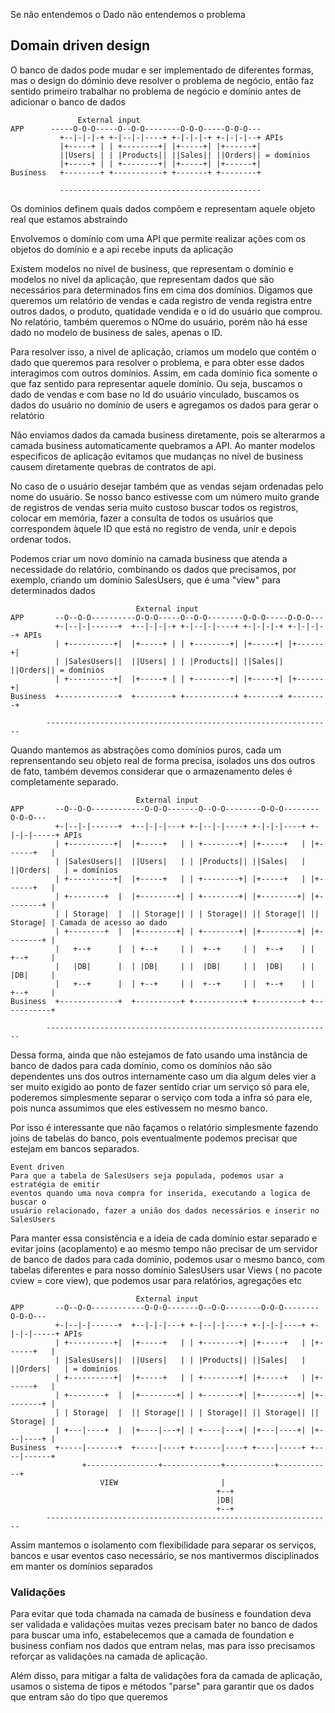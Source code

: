 Se não entendemos o Dado não entendemos o problema

## Domain driven design

O banco de dados pode mudar e ser implementado de diferentes formas, mas o
design do dóminio deve resolver o problema de negócio, então faz sentido
primeiro trabalhar no problema de negócio e domínio antes de adicionar  o 
banco de dados

```
               External input
APP      -----O-O-O-----O--O-O--------O-O-O-----O-O-O---  
           +--|-|-|-+ +-|--|-|----+ +-|-|-|-+ +-|-|-|--+ APIs
           |+-----+ | | +--------+| |+-----+| |+------+|
           ||Users| | | |Products|| ||Sales|| ||Orders|| = domínios
           |+-----+ | | +--------+| |+-----+| |+------+|
Business   +--------+ +-----------+ +-------+ +--------+

           ---------------------------------------------
```

Os domínios definem quais dados compõem e representam aquele objeto real que 
estamos abstraindo

Envolvemos o domínio com uma API que permite realizar ações com os objetos
do domínio e a api recebe inputs da aplicação

Existem modelos no nível de business, que representam o domínio e modelos no 
nível da aplicação, que representam dados que são necessários para determinados
fins em cima dos domínios. Digamos que queremos um relatório de vendas e cada
registro de venda registra entre outros dados, o produto, quatidade vendida e 
o id do usuário que comprou. No relatório, também queremos o NOme do usuário, porém
não há esse dado no modelo de business de sales, apenas o ID.

Para resolver isso, a nivel de aplicação, criamos um modelo que contém o dado que
queremos para resolver o problema, e para obter esse dados interagimos com outros
domínios. Assim, em cada domínio fica somente o que faz sentido para representar
aquele domínio. Ou seja, buscamos o dado de vendas e com base no Id do usuário
vinculado, buscamos os dados do usuário no domínio de users e agregamos os dados
para gerar o relatório

Não enviamos dados da camada business diretamente, pois se alterarmos a camada 
business automaticamente quebramos a API. Ao manter modelos especificos de aplicação
evitamos que mudanças no nível de business causem diretamente quebras de contratos 
de api.

No caso de o usuário desejar também que as vendas sejam ordenadas pelo nome do
usuário. Se nosso banco estivesse com um número muito grande de registros de vendas
seria muito custoso buscar todos os registros, colocar em memória, fazer a consulta
de todos os usuários que correspondem àquele ID que está no registro de venda,
unir e depois ordenar todos. 

Podemos criar um novo domínio na camada business que 
atenda a necessidade do relatório, combinando os dados que precisamos, por exemplo,
criando um domínio SalesUsers, que é uma "view" para determinados dados

```
                            External input
APP       --O--O-O----------O-O-O-----O--O-O--------O-O-O-----O-O-O---  
          +-|--|-|------+  +--|-|-|-+ +-|--|-|----+ +-|-|-|-+ +-|-|-|--+ APIs                 
          | +----------+|  |+-----+ | | +--------+| |+-----+| |+------+|                      
          | |SalesUsers||  ||Users| | | |Products|| ||Sales|| ||Orders|| = domínios          
          | +----------+|  |+-----+ | | +--------+| |+-----+| |+------+|                      
Business  +-------------+  +--------+ +-----------+ +-------+ +--------+                      
                                                                                                  
        ----------------------------------------------------------------
```

Quando mantemos as abstrações como domínios puros, cada um reprensentando seu
objeto real de forma precisa, isolados uns dos outros de fato, também devemos
considerar que o armazenamento deles é completamente separado.

```
                            External input
APP       --O--O-O------------O-O-O-------O--O-O--------O-O-O--------O-O-O---  
          +-|--|-|------+  +--|-|-|---+ +-|--|-|----+ +-|-|-|----+ +-|-|-|-----+ APIs                 
          | +----------+|  |+-----+   | | +--------+| |+-----+   | |+------+   |                      
          | |SalesUsers||  ||Users|   | | |Products|| ||Sales|   | ||Orders|   | = domínios          
          | +----------+|  |+-----+   | | +--------+| |+-----+   | |+------+   |                      
          | +--------+  |  |+--------+| | +--------+| |+--------+| |+--------+ | 
          | | Storage|  |  || Storage|| | | Storage|| || Storage|| || Storage| | Camada de acesso ao dado
          | +--------+  |  |+--------+| | +--------+| |+--------+| |+--------+ |
          |   +--+      |  | +--+     | |  +--+     | |  +--+    | |  +--+     |
          |   |DB|      |  | |DB|     | |  |DB|     | |  |DB|    | |  |DB|     |
          |   +--+      |  | +--+     | |  +--+     | |  +--+    | |  +--+     |
Business  +-------------+  +----------+ +-----------+ +----------+ +-----------+                      
                                                                                                  
        ----------------------------------------------------------------
```

Dessa forma, ainda que não estejamos de fato usando uma instância de banco de dados
para cada domínio, como os domínios não são dependentes uns dos outros internamente
caso um dia algum deles vier a ser muito exigido ao ponto de fazer sentido criar um
serviço só para ele, poderemos simplesmente separar o serviço com toda a infra
só para ele, pois nunca assumimos que eles estivessem no mesmo banco.

Por isso é interessante que não façamos o relatório simplesmente fazendo joins
de tabelas do banco, pois eventualmente podemos precisar que estejam em bancos
separados. 

    Event driven
    Para que a tabela de SalesUsers seja populada, podemos usar a estratégia de emitir
    eventos quando uma nova compra for inserida, executando a logica de buscar o
    usuário relacionado, fazer a união dos dados necessários e inserir no SalesUsers


Para manter essa consistência e a ideia de cada domínio estar separado e evitar
joins (acoplamento) e ao mesmo tempo não precisar de um servidor de banco de
dados para cada domínio, podemos usar o mesmo banco, com tabelas diferentes
e para nosso domínio SalesUsers usar Views ( no pacote cview = core view), 
que podemos usar para relatórios, agregações etc

```
                            External input
APP       --O--O-O------------O-O-O-------O--O-O--------O-O-O--------O-O-O---  
          +-|--|-|------+  +--|-|-|---+ +-|--|-|----+ +-|-|-|----+ +-|-|-|-----+ APIs                 
          | +----------+|  |+-----+   | | +--------+| |+-----+   | |+------+   |                      
          | |SalesUsers||  ||Users|   | | |Products|| ||Sales|   | ||Orders|   | = domínios          
          | +----------+|  |+-----+   | | +--------+| |+-----+   | |+------+   |                      
          | +--------+  |  |+--------+| | +--------+| |+--------+| |+--------+ | 
          | | Storage|  |  || Storage|| | | Storage|| || Storage|| || Storage| |
          | +---|----+  |  |+----|---+| | +----|---+| |+---|----+| |+---|----+ |
Business  +-----|-------+  +-----|----+ +------|----+ +----|-----+ +----|------+                      
                +----------------+-------------+-----------+------------+
                    VIEW                       |
                                              +--+ 
                                              |DB|
                                              +--+
        ----------------------------------------------------------------
```

Assim mantemos o isolamento com flexibilidade para separar os serviços, bancos e
usar eventos caso necessário, se nos mantivermos disciplinados em manter os
domínios separados


### Validações

Para evitar que toda chamada na camada de business e foundation deva ser validada
e validações muitas vezes precisam bater no banco de dados para buscar uma info,
estabelecemos que a camada de foundation e business confiam nos dados que entram
nelas, mas para isso precisamos reforçar as validações na camada de aplicação.

Além disso, para mitigar a falta de validações fora da camada de aplicação, usamos
o sistema de tipos e métodos "parse" para garantir que os dados que entram são
do tipo que queremos

### 
